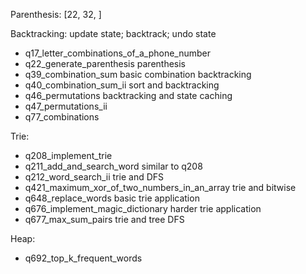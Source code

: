 
Parenthesis:
  [22, 32, ]

Backtracking:
  update state; backtrack; undo state
  - q17_letter_combinations_of_a_phone_number
  - q22_generate_parenthesis        parenthesis
  - q39_combination_sum             basic combination backtracking
  - q40_combination_sum_ii          sort and backtracking
  - q46_permutations                backtracking and state caching
  - q47_permutations_ii
  - q77_combinations

Trie:
  - q208_implement_trie
  - q211_add_and_search_word            similar to q208
  - q212_word_search_ii                trie and DFS
  - q421_maximum_xor_of_two_numbers_in_an_array     trie and bitwise
  - q648_replace_words   basic trie application
  - q676_implement_magic_dictionary   harder trie application
  - q677_max_sum_pairs    trie and tree DFS

Heap:
  - q692_top_k_frequent_words
